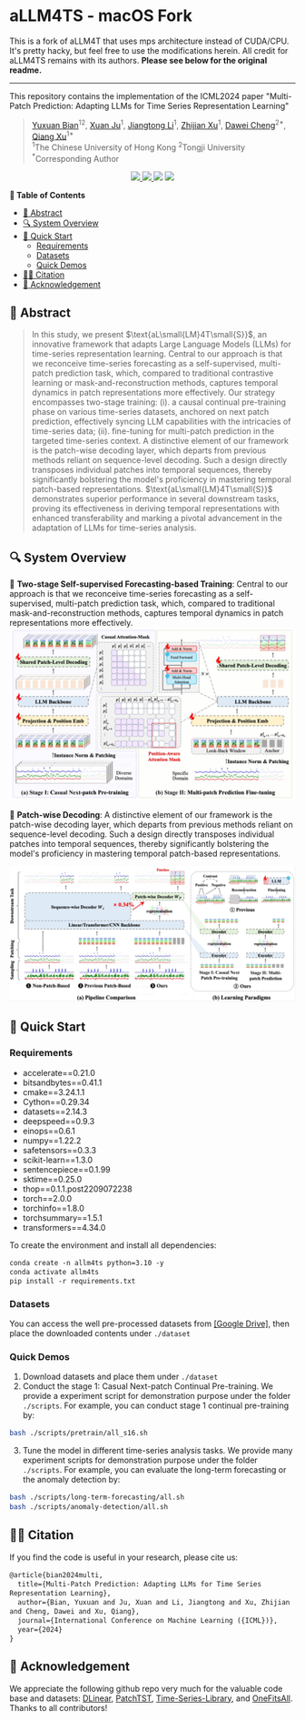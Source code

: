 <div align="left">
  <h1><b> aLLM4TS - macOS Fork </b></h1>
</div>

This is a fork of aLLM4T that uses mps architecture instead of CUDA/CPU. It's pretty hacky, but feel free to use the modifications herein. All credit for aLLM4TS remains with its authors. <b>Please see below for the original readme.</b>

<hr>

This repository contains the implementation of the ICML2024 paper "Multi-Patch Prediction: Adapting LLMs for Time Series Representation Learning" 

> [Yuxuan Bian](https://yxbian23.github.io/)<sup>12</sup>, [Xuan Ju](https://juxuan27.github.io/)<sup>1</sup>, [Jiangtong Li](https://www.jiangtongli.me/)<sup>1</sup>, [Zhijian Xu](https://github.com/VEWOXIC)<sup>1</sup>, [Dawei Cheng](http://cs1.tongji.edu.cn/~dawei/)<sup>2*</sup>, [Qiang Xu](https://cure-lab.github.io/)<sup>1*</sup><br>
> <sup>1</sup>The Chinese University of Hong Kong <sup>2</sup>Tongji University <sup>*</sup>Corresponding Author

<p align="center">
  <a href='https://arxiv.org/abs/2402.04852'>
  <img src='https://img.shields.io/badge/Arxiv-2402.04852-A42C25?style=flat&logo=arXiv&logoColor=A42C25'>
  </a> 
  <a href='https://arxiv.org/pdf/2402.04852.pdf'>
  <img src='https://img.shields.io/badge/Paper-PDF-green?style=flat&logo=arXiv&logoColor=green'>
  </a> 
  <a href='https://github.com/yxbian23/aLLM4TS'>
  <img src='https://img.shields.io/badge/GitHub-Code-black?style=flat&logo=github&logoColor=white'></a> 
  <a href='https://github.com/yxbian23/aLLM4TS'>
  <img src='https://img.shields.io/github/last-commit/TreastBean/aLLM4TS?color=1d3557'></a> 
</p>



**📖 Table of Contents**

- [📖 Abstract](#-abstract)
- [🔍 System Overview](#-system-overview)
- [🚀 Quick Start](#-quick-start)
  - [Requirements](#requirements)
  - [Datasets](#datasets)
  - [Quick Demos](#quick-demos)
- [🤝🏼 Citation](#-citation)
- [💖 Acknowledgement](#-acknowledgement)


## 📖 Abstract
> In this study, we present $\text{aL\small{LM}4T\small{S}}$, an innovative framework that adapts Large Language Models (LLMs) for time-series representation learning. Central to our approach is that we reconceive time-series forecasting as a self-supervised, multi-patch prediction task, which, compared to traditional contrastive learning or mask-and-reconstruction methods, captures temporal dynamics in patch representations more effectively. Our strategy encompasses two-stage training: (i). a causal continual pre-training phase on various time-series datasets, anchored on next patch prediction, effectively syncing LLM capabilities with the intricacies of time-series data; (ii). fine-tuning for multi-patch prediction in the targeted time-series context. A distinctive element of our framework is the patch-wise decoding layer, which departs from previous methods reliant on sequence-level decoding. Such a design directly transposes individual patches into temporal sequences, thereby significantly bolstering the model's proficiency in mastering temporal patch-based representations. $\text{aL\small{LM}4T\small{S}}$ demonstrates superior performance in several downstream tasks, proving its effectiveness in deriving temporal representations with enhanced transferability and marking a pivotal advancement in the adaptation of LLMs for time-series analysis.


## 🔍 System Overview

:star2: **Two-stage Self-supervised Forecasting-based Training**: Central to our approach is that we reconceive time-series forecasting as a self-supervised, multi-patch prediction task, which, compared to traditional mask-and-reconstruction methods, captures temporal dynamics in patch representations more effectively.
![two-stage](./figs/method.png)

:star2: **Patch-wise Decoding**: A distinctive element of our framework is the patch-wise decoding layer, which departs from previous methods reliant on sequence-level decoding. Such a design directly transposes individual patches into temporal sequences, thereby significantly bolstering the model's proficiency in mastering temporal patch-based representations.

![decoder](./figs/decoder.png)



## 🚀 Quick Start
### Requirements
- accelerate==0.21.0
- bitsandbytes==0.41.1
- cmake==3.24.1.1
- Cython==0.29.34
- datasets==2.14.3
- deepspeed==0.9.3
- einops==0.6.1
- numpy==1.22.2
- safetensors==0.3.3
- scikit-learn==1.3.0
- sentencepiece==0.1.99
- sktime==0.25.0
- thop==0.1.1.post2209072238
- torch==2.0.0
- torchinfo==1.8.0
- torchsummary==1.5.1
- transformers==4.34.0

To create the environment and install all dependencies:
```shell
conda create -n allm4ts python=3.10 -y
conda activate allm4ts
pip install -r requirements.txt
```

### Datasets
You can access the well pre-processed datasets from [[Google Drive]](https://drive.google.com/file/d/1DnNz8_XGop9nEESsy_tXbpxVfmsfnJ6A/view?usp=drive_link), then place the downloaded contents under `./dataset`

### Quick Demos
1. Download datasets and place them under `./dataset`
2. Conduct the stage 1: Casual Next-patch Continual Pre-training. We provide a experiment script for demonstration purpose under the folder `./scripts`. For example, you can conduct stage 1 continual pre-training by:
```bash
bash ./scripts/pretrain/all_s16.sh
```

3. Tune the model in different time-series analysis tasks. We provide many experiment scripts for demonstration purpose under the folder `./scripts`. For example, you can evaluate the long-term forecasting or the anomaly detection by:

```bash
bash ./scripts/long-term-forecasting/all.sh
bash ./scripts/anomaly-detection/all.sh
```

## 🤝🏼 Citation
If you find the code is useful in your research, please cite us: 

```
@article{bian2024multi,
  title={Multi-Patch Prediction: Adapting LLMs for Time Series Representation Learning},
  author={Bian, Yuxuan and Ju, Xuan and Li, Jiangtong and Xu, Zhijian and Cheng, Dawei and Xu, Qiang},
  journal={International Conference on Machine Learning ({ICML})},
  year={2024}
}
```


## 💖 Acknowledgement

We appreciate the following github repo very much for the valuable code base and datasets: [DLinear](https://github.com/cure-lab/LTSF-Linear), [PatchTST](https://github.com/yuqinie98/PatchTST), [Time-Series-Library](https://github.com/thuml/Time-Series-Library), and [OneFitsAll](https://github.com/DAMO-DI-ML/NeurIPS2023-One-Fits-All). Thanks to all contributors!
